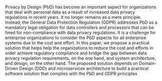 Privacy by Design (PbD) has become an important aspect for organizations that deal with personal data as a result of increased data privacy regulations in recent years. It no longer remains as a mere principle. Instead, the General Data Protection Regulation (GDPR) addresses PbD as a mandatory legal obligation for data controllers and processors that can be fined for non-compliance with data privacy regulations. It is a challenge for enterprise organizations to consider the PbD aspects for all enterprise systems due to the cost and effort. In this paper, we propose a practical solution that helps help the organizations to reduce the cost and efforts in order achieve regulatory compliance and bridge the gap between data privacy regulation requirements, on the one hand, and system architecture, and design, on the other hand.  The proposed solution depends on Domain-Driven Design (DDD) and microservices architecture to build a practical software solution that complies with the PbD and GDPR principles

